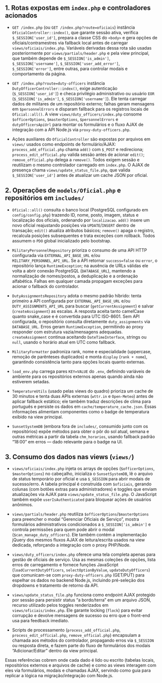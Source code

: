 ## 1. Rotas expostas em `index.php` e controladores acionados
- `GET /index.php` (ou `GET /index.php?route=oficiais`) instância `OficialController::index()`, que garante sessão ativa, verifica `$_SESSION['user_id']`, prepara a classe CSS do `<body>` e gera opções de oficiais/contramestres via fallback local antes de carregar `views/oficiais/index.php`. Variáveis derivadas dessa rota são usadas posteriormente por `views/partials/header.php` e pela view principal, que também depende de `$_SESSION['is_admin']`, `$_SESSION['username']`, `$_SESSION['user_add_error']`, `$_SESSION['error']`, entre outras, para controlar modais e comportamento da página.

- `GET /index.php?route=duty-officers` instância `DutyOfficerController::index()`, exige autenticação (`$_SESSION['user_id']`) e checa privilégio administrativo ou usuário `EOR` (`$_SESSION['is_admin']`, `$_SESSION['username']`). Ele tenta carregar dados de militares de um repositório externo; falhas geram mensagens em `$personnelErrors` e disparam fallback para os registros locais de `Oficial::all()`. A view `views/duty_officers/index.php` consome `$officerOptions`, `$masterOptions`, `$personnelErrors` e `dutyOfficersApiUrl` para montar os formulários e o fluxo AJAX de integração com a API Node.js via `proxy-duty-officers.php`.

- Ações auxiliares do `OficialController` são expostas por arquivos em `views/` usados como endpoints de formulário/AJAX: `process_add_official.php` chama `add()` com `$_POST` e redireciona; `process_edit_official.php` valida sessão antes de acionar `edit()`; `remove_official.php` delega a `remove()`. Todos exigem sessão e reutilizam o mesmo controlador carregado em `index.php`. O AJAX de presença chama `views/update_status_file.php`, que valida `$_SESSION['user_id']` antes de atualizar um cache JSON por oficial.

## 2. Operações de `models/Oficial.php` e repositórios em `includes/`
- `Oficial::all()` consulta o banco local (PostgreSQL configurado em `config/config.php`) trazendo ID, nome, posto, imagem, status e localização dos oficiais, ordenando por `localizacao`. `add()` insere um novo oficial reajustando posições via `UPDATE`/`INSERT` dentro de transação; `edit()` atualiza atributos básicos; `remove()` apaga o registro, recalcula posições subsequentes e trata exceções com rollback. Todos assumem o `PDO` global inicializado pelo bootstrap.

- `MilitaryPersonnelRepository` prioriza o consumo de uma API HTTP configurada via `EXTERNAL_API_BASE_URL` e/ou `MILITARY_PERSONNEL_API_URL`. Se a API retornar `success=false` ou `error`, o repositório lança `RuntimeException`; na ausência de URLs válidas ele volta a abrir conexão PostgreSQL (`DATABASE_URL`), mantendo a normalização de nomes/postos, a deduplicação e a ordenação alfabética. Falhas em qualquer camada propagam exceções para acionar o fallback do controlador.

- `DutyAssignmentsRepository` adota o mesmo padrão híbrido: tenta primeiro a API configurada por `EXTERNAL_API_BASE_URL` e/ou `DUTY_ASSIGNMENTS_API_URL` para buscar (`getCurrentAssignment`) e salvar (`createAssignment`) as escalas. A resposta aceita tanto camelCase quanto snake_case e é convertida para UTC ISO-8601. Sem API configurada, o repositório consulta diretamente `duty_assignments` via `DATABASE_URL`. Erros geram `RuntimeException`, permitindo ao proxy responder com estrutura vazia/mensagens adequadas. `createAssignment` continua aceitando `DateTimeInterface`, strings ou `null`, usando o horário atual em UTC como fallback.

- `MilitaryFormatter` padroniza rank, nome e especialidade (uppercase, remoção de parênteses duplicados) e monta `display` (`rank + nome`), garantindo consistência tanto para opções locais quanto externas.

- `load_env.php` carrega pares `KEY=VALUE` do `.env`, definindo variáveis de ambiente para os repositórios externos apenas quando ainda não estiverem setadas.

- `TemperatureUtils` (usado pelas views do quadro) prioriza um cache de 30 minutos e tenta duas APIs externas (`wttr.in` e `Open-Meteo`) antes de aplicar fallback estático; ele também traduz descrições de clima para português e persiste os dados em `cache/temperature_cache.json`. Essas informações alimentam componentes como o badge de temperatura exibido na view principal.

- `SunsetSystemDB` (embora fora de `includes/`, consumido junto com os repositórios) expõe métodos para obter o pôr do sol atual, semana e outras métricas a partir da tabela `chm_horarios`, usando fallback padrão “18:00” em erros — dado relevante para o badge na UI.

## 3. Consumo dos dados nas views (`views/`)
- `views/oficiais/index.php` injeta os arrays de opções (`$officerOptions`, `$masterOptions`) no cabeçalho, inicializa o `SunsetSystemDB`, lê o arquivo de status temporário por oficial e usa `$_SESSION` para abrir modais de sucesso/erro. A tabela principal é construída com `$oficiais`, gerando colunas (com botões extras para administradores) e toggles que enviam atualizações via AJAX para `views/update_status_file.php`. O JavaScript também expõe `userIsAuthenticated` para bloquear ações de usuários anônimos.

- `views/partials/header.php` reutiliza `$officerOptions`/`$masterOptions` para preencher o modal “Gerenciar Oficiais de Serviço”, mostra formulários administrativos condicionados a `$_SESSION['is_admin']` e controla permissões para quem pode abrir o modal (`$can_manage_duty_officers`). Ele também contém a implementação jQuery dos mesmos fluxos AJAX de leitura/escrita usados na view dedicada, reforçando a integração com o proxy PHP/Node.

- `views/duty_officers/index.php` oferece uma tela completa apenas para gestão de oficiais de serviço. Usa as mesmas coleções de opções, lista erros de carregamento e fornece funções JavaScript (`loadCurrentDutyOfficers`, `selectOptionByValue`, `updateDutyOfficers`) que comunicam-se com `proxy-duty-officers.php` (GET/PUT) para espelhar os dados no backend Node.js, incluindo pré-seleção dos dropdowns e tratamento de retorno da API.

- `views/update_status_file.php` funciona como endpoint AJAX protegido por sessão para persistir status “a bordo/terra” em um arquivo JSON, recurso utilizado pelos toggles renderizados em `views/oficiais/index.php`. Ele garante locking (`flock`) para evitar corrupção e devolve mensagens de sucesso ou erro que o front-end usa para feedback imediato.

- Scripts de processamento (`process_add_official.php`, `process_edit_official.php`, `remove_official.php`) encapsulam a chamada aos métodos do controlador, propagando erros via `$_SESSION` ou resposta direta, e fazem parte do fluxo de formulários dos modais “Adicionar/Editar” dentro da view principal.

Essas referências cobrem onde cada dado é lido ou escrito (tabelas locais, repositórios externos e arquivos de cache) e como as views interagem com eles via formulários, modais e chamadas AJAX, servindo como guia para replicar a lógica na migração/integração com Node.js.
